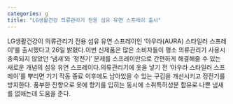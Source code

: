 ```yaml
---
categories: g
title: "LG생활건강 의류관리기 전용 섬유 유연 스프레이 출시"
---
```

LG생활건강이 의류관리기 전용 섬유 유연 스프레이인 ‘아우라(AURA) 스타일러 스프레이’를 출시했다고 26일 밝혔다.이번 신제품은 많은 소비자들이 평소 의류관리기 사용시 충족되지 않았던 ‘냄새’와 ‘정전기’ 문제를 스프레이만으로 간편하게 해결해줄 수 있는 새로운 개념의 섬유 유연 스프레이다.의류관리기에 옷을 넣기 전 ‘아우라 스타일러 스프레이’를 뿌리면 기기 작동 종료 이후에도 남아있을 수 있는 구김을 개선시키고 정전기를 방지한다. 풍부한 잔향으로 옷에 향기를 입히는 동시에 소취특허성분 함유로 나쁜 냄새를 없애는데 도움을 준다.